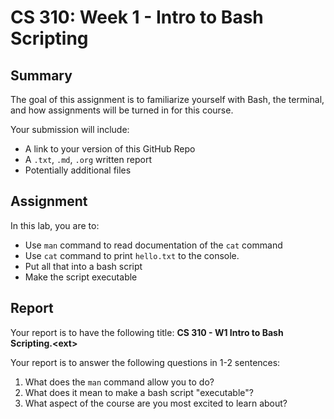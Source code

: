 # CS 310: Week 1 - Intro to Bash Scripting

## Summary

The goal of this assignment is to familiarize yourself with Bash, the terminal, and how assignments will be turned in for this course.

Your submission will include:
- A link to your version of this GitHub Repo
- A `.txt`, `.md`, `.org` written report
- Potentially additional files


## Assignment

In this lab, you are to:

- Use `man` command to read documentation of the `cat` command
- Use `cat` command to print `hello.txt` to the console.
- Put all that into a bash script
- Make the script executable


## Report

Your report is to have the following title: **CS 310 - W1 Intro to Bash Scripting.\<ext\>**

Your report is to answer the following questions in 1-2 sentences:
1. What does the `man` command allow you to do?
2. What does it mean to make a bash script "executable"?
3. What aspect of the course are you most excited to learn about?


